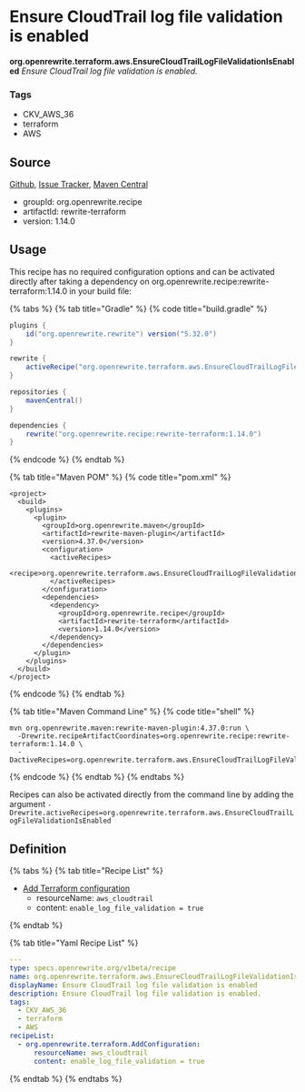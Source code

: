 # Ensure CloudTrail log file validation is enabled

**org.openrewrite.terraform.aws.EnsureCloudTrailLogFileValidationIsEnabled**
_Ensure CloudTrail log file validation is enabled._

### Tags

* CKV_AWS_36
* terraform
* AWS

## Source

[Github](https://github.com/openrewrite/rewrite-terraform), [Issue Tracker](https://github.com/openrewrite/rewrite-terraform/issues), [Maven Central](https://search.maven.org/artifact/org.openrewrite.recipe/rewrite-terraform/1.14.0/jar)

* groupId: org.openrewrite.recipe
* artifactId: rewrite-terraform
* version: 1.14.0


## Usage

This recipe has no required configuration options and can be activated directly after taking a dependency on org.openrewrite.recipe:rewrite-terraform:1.14.0 in your build file:

{% tabs %}
{% tab title="Gradle" %}
{% code title="build.gradle" %}
```groovy
plugins {
    id("org.openrewrite.rewrite") version("5.32.0")
}

rewrite {
    activeRecipe("org.openrewrite.terraform.aws.EnsureCloudTrailLogFileValidationIsEnabled")
}

repositories {
    mavenCentral()
}

dependencies {
    rewrite("org.openrewrite.recipe:rewrite-terraform:1.14.0")
}
```
{% endcode %}
{% endtab %}

{% tab title="Maven POM" %}
{% code title="pom.xml" %}
```markup
<project>
  <build>
    <plugins>
      <plugin>
        <groupId>org.openrewrite.maven</groupId>
        <artifactId>rewrite-maven-plugin</artifactId>
        <version>4.37.0</version>
        <configuration>
          <activeRecipes>
            <recipe>org.openrewrite.terraform.aws.EnsureCloudTrailLogFileValidationIsEnabled</recipe>
          </activeRecipes>
        </configuration>
        <dependencies>
          <dependency>
            <groupId>org.openrewrite.recipe</groupId>
            <artifactId>rewrite-terraform</artifactId>
            <version>1.14.0</version>
          </dependency>
        </dependencies>
      </plugin>
    </plugins>
  </build>
</project>
```
{% endcode %}
{% endtab %}

{% tab title="Maven Command Line" %}
{% code title="shell" %}
```shell
mvn org.openrewrite.maven:rewrite-maven-plugin:4.37.0:run \
  -Drewrite.recipeArtifactCoordinates=org.openrewrite.recipe:rewrite-terraform:1.14.0 \
  -DactiveRecipes=org.openrewrite.terraform.aws.EnsureCloudTrailLogFileValidationIsEnabled
```
{% endcode %}
{% endtab %}
{% endtabs %}

Recipes can also be activated directly from the command line by adding the argument `-Drewrite.activeRecipes=org.openrewrite.terraform.aws.EnsureCloudTrailLogFileValidationIsEnabled`

## Definition

{% tabs %}
{% tab title="Recipe List" %}
* [Add Terraform configuration](../../terraform/addconfiguration.md)
  * resourceName: `aws_cloudtrail`
  * content: `enable_log_file_validation = true`

{% endtab %}

{% tab title="Yaml Recipe List" %}
```yaml
---
type: specs.openrewrite.org/v1beta/recipe
name: org.openrewrite.terraform.aws.EnsureCloudTrailLogFileValidationIsEnabled
displayName: Ensure CloudTrail log file validation is enabled
description: Ensure CloudTrail log file validation is enabled.
tags:
  - CKV_AWS_36
  - terraform
  - AWS
recipeList:
  - org.openrewrite.terraform.AddConfiguration:
      resourceName: aws_cloudtrail
      content: enable_log_file_validation = true

```
{% endtab %}
{% endtabs %}
